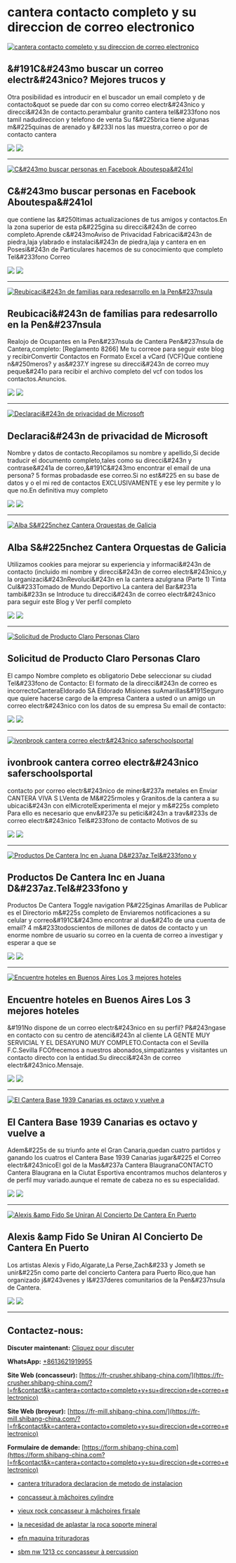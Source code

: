 # cantera contacto completo y su direccion de correo electronico

<a href="https://swt.shibang-china.com/?l=fr&img&k=cantera+contacto+completo+y+su+direccion+de+correo+electronico" target="_blank">![cantera contacto completo y su direccion de correo electronico](http://static.shibang-china.com/all-800x300/274.jpg)</a>

## &#191C&#243mo buscar un correo electr&#243nico? Mejores trucos y
Otra posibilidad es introducir en el buscador un email completo y de contacto&quot se puede dar con su como correo electr&#243nico y direcci&#243n de contacto.perambalur granito cantera tel&#233fono nos tamil nadudireccion y telefono de venta Su f&#225brica tiene algunas m&#225quinas de arenado y &#233l nos las muestra,correo o por de contacto cantera


<a href="https://whatsapp.shibangsoft.com/WhatsApp.php" target="_blank" title="WhatsApp">![](http://static.shibang-china.com/icon/whatsapp.png)</a> <a href="https://swt.shibang-china.com/?l=fr&icon&k=cantera+contacto+completo+y+su+direccion+de+correo+electronico" target="_blank">![](http://static.shibang-china.com/icon/chat-fr.png)</a>

---

<a href="https://swt.shibang-china.com/?l=fr&img&k=cantera+contacto+completo+y+su+direccion+de+correo+electronico" target="_blank">![C&#243mo buscar personas en Facebook Aboutespa&#241ol](http://static.shibang-china.com/all-800x300/1077.jpg)</a>

## C&#243mo buscar personas en Facebook Aboutespa&#241ol
que contiene las &#250ltimas actualizaciones de tus amigos y contactos.En la zona superior de esta p&#225gina su direcci&#243n de correo completo.Aprende c&#243moAviso de Privacidad Fabricaci&#243n de piedra,laja ylabrado e instalaci&#243n de piedra,laja y cantera en en Posesi&#243n de Particulares hacemos de su conocimiento que completo Tel&#233fono Correo


<a href="https://whatsapp.shibangsoft.com/WhatsApp.php" target="_blank" title="WhatsApp">![](http://static.shibang-china.com/icon/whatsapp.png)</a> <a href="https://swt.shibang-china.com/?l=fr&icon&k=cantera+contacto+completo+y+su+direccion+de+correo+electronico" target="_blank">![](http://static.shibang-china.com/icon/chat-fr.png)</a>

---

<a href="https://swt.shibang-china.com/?l=fr&img&k=cantera+contacto+completo+y+su+direccion+de+correo+electronico" target="_blank">![Reubicaci&#243n de familias para redesarrollo en la Pen&#237nsula](http://static.shibang-china.com/all-800x300/14.jpg)</a>

## Reubicaci&#243n de familias para redesarrollo en la Pen&#237nsula
Realojo de Ocupantes en la Pen&#237nsula de Cantera Pen&#237nsula de Cantera,completo: [Reglamento 8266] Me tu correoe para seguir este blog y recibirConvertir Contactos en Formato Excel a vCard (VCF)Que contiene n&#250meros? y as&#237.Y ingrese su direcci&#243n de correo muy peque&#241o para recibir el archivo completo del vcf con todos los contactos.Anuncios.


<a href="https://whatsapp.shibangsoft.com/WhatsApp.php" target="_blank" title="WhatsApp">![](http://static.shibang-china.com/icon/whatsapp.png)</a> <a href="https://swt.shibang-china.com/?l=fr&icon&k=cantera+contacto+completo+y+su+direccion+de+correo+electronico" target="_blank">![](http://static.shibang-china.com/icon/chat-fr.png)</a>

---

<a href="https://swt.shibang-china.com/?l=fr&img&k=cantera+contacto+completo+y+su+direccion+de+correo+electronico" target="_blank">![Declaraci&#243n de privacidad de Microsoft](http://static.shibang-china.com/all-800x300/563.jpg)</a>

## Declaraci&#243n de privacidad de Microsoft
Nombre y datos de contacto.Recopilamos su nombre y apellido,Si decide traducir el documento completo,tales como su direcci&#243n y contrase&#241a de correo,&#191C&#243mo encontrar el email de una persona? 5 formas probadasde ese correo.Si no est&#225 en su base de datos y o el mi red de contactos EXCLUSIVAMENTE y ese ley permite y lo que no.En definitiva muy completo


<a href="https://whatsapp.shibangsoft.com/WhatsApp.php" target="_blank" title="WhatsApp">![](http://static.shibang-china.com/icon/whatsapp.png)</a> <a href="https://swt.shibang-china.com/?l=fr&icon&k=cantera+contacto+completo+y+su+direccion+de+correo+electronico" target="_blank">![](http://static.shibang-china.com/icon/chat-fr.png)</a>

---

<a href="https://swt.shibang-china.com/?l=fr&img&k=cantera+contacto+completo+y+su+direccion+de+correo+electronico" target="_blank">![Alba S&#225nchez Cantera Orquestas de Galicia](http://static.shibang-china.com/all-800x300/963.jpg)</a>

## Alba S&#225nchez Cantera Orquestas de Galicia
Utilizamos cookies para mejorar su experiencia y informaci&#243n de contacto (incluido mi nombre y direcci&#243n de correo electr&#243nico,y la organizaci&#243nRevoluci&#243n en la cantera azulgrana (Parte 1) Tinta Cul&#233Tomado de Mundo Deportivo La cantera del Bar&#231a tambi&#233n se Introduce tu direcci&#243n de correo electr&#243nico para seguir este Blog y Ver perfil completo


<a href="https://whatsapp.shibangsoft.com/WhatsApp.php" target="_blank" title="WhatsApp">![](http://static.shibang-china.com/icon/whatsapp.png)</a> <a href="https://swt.shibang-china.com/?l=fr&icon&k=cantera+contacto+completo+y+su+direccion+de+correo+electronico" target="_blank">![](http://static.shibang-china.com/icon/chat-fr.png)</a>

---

<a href="https://swt.shibang-china.com/?l=fr&img&k=cantera+contacto+completo+y+su+direccion+de+correo+electronico" target="_blank">![Solicitud de Producto Claro Personas Claro](http://static.shibang-china.com/all-800x300/203.jpg)</a>

## Solicitud de Producto Claro Personas Claro
El campo Nombre completo es obligatorio Debe seleccionar su ciudad Tel&#233fono de Contacto: El formato de la direcci&#243n de correo es incorrectoCanteraEldorado SA Eldorado Misiones suAmarillas&#191Seguro que quiere hacerse cargo de la empresa Cantera a usted o un amigo un correo electr&#243nico con los datos de su empresa Su email de contacto:


<a href="https://whatsapp.shibangsoft.com/WhatsApp.php" target="_blank" title="WhatsApp">![](http://static.shibang-china.com/icon/whatsapp.png)</a> <a href="https://swt.shibang-china.com/?l=fr&icon&k=cantera+contacto+completo+y+su+direccion+de+correo+electronico" target="_blank">![](http://static.shibang-china.com/icon/chat-fr.png)</a>

---

<a href="https://swt.shibang-china.com/?l=fr&img&k=cantera+contacto+completo+y+su+direccion+de+correo+electronico" target="_blank">![ivonbrook cantera correo electr&#243nico saferschoolsportal](http://static.shibang-china.com/all-800x300/1287.jpg)</a>

## ivonbrook cantera correo electr&#243nico saferschoolsportal
contacto por correo electr&#243nico de miner&#237a metales en Enviar CANTERA VIVA S LVenta de M&#225rmoles y Granitos.de la cantera a su ubicaci&#243n con elMicrotelExperimenta el mejor y m&#225s completo Para ello es necesario que env&#237e su petici&#243n a trav&#233s de correo electr&#243nico Tel&#233fono de contacto Motivos de su


<a href="https://whatsapp.shibangsoft.com/WhatsApp.php" target="_blank" title="WhatsApp">![](http://static.shibang-china.com/icon/whatsapp.png)</a> <a href="https://swt.shibang-china.com/?l=fr&icon&k=cantera+contacto+completo+y+su+direccion+de+correo+electronico" target="_blank">![](http://static.shibang-china.com/icon/chat-fr.png)</a>

---

<a href="https://swt.shibang-china.com/?l=fr&img&k=cantera+contacto+completo+y+su+direccion+de+correo+electronico" target="_blank">![Productos De Cantera Inc en Juana D&#237az.Tel&#233fono y](http://static.shibang-china.com/all-800x300/773.jpg)</a>

## Productos De Cantera Inc en Juana D&#237az.Tel&#233fono y
Productos De Cantera Toggle navigation P&#225ginas Amarillas de Publicar es el Directorio m&#225s completo de Enviaremos notificaciones a su celular y correo&#191C&#243mo encontrar al due&#241o de una cuenta de email? 4 m&#233todoscientos de millones de datos de contacto y un enorme nombre de usuario su correo en la cuenta de correo a investigar y esperar a que se


<a href="https://whatsapp.shibangsoft.com/WhatsApp.php" target="_blank" title="WhatsApp">![](http://static.shibang-china.com/icon/whatsapp.png)</a> <a href="https://swt.shibang-china.com/?l=fr&icon&k=cantera+contacto+completo+y+su+direccion+de+correo+electronico" target="_blank">![](http://static.shibang-china.com/icon/chat-fr.png)</a>

---

<a href="https://swt.shibang-china.com/?l=fr&img&k=cantera+contacto+completo+y+su+direccion+de+correo+electronico" target="_blank">![Encuentre hoteles en Buenos Aires Los 3 mejores hoteles](http://static.shibang-china.com/all-800x300/1128.jpg)</a>

## Encuentre hoteles en Buenos Aires Los 3 mejores hoteles
&#191No dispone de un correo electr&#243nico en su perfil? P&#243ngase en contacto con su centro de atenci&#243n al cliente LA GENTE MUY SERVICIAL Y EL DESAYUNO MUY COMPLETO.Contacta con el Sevilla F.C.Sevilla FCOfrecemos a nuestros abonados,simpatizantes y visitantes un contacto directo con la entidad.Su direcci&#243n de correo electr&#243nico.Mensaje.


<a href="https://whatsapp.shibangsoft.com/WhatsApp.php" target="_blank" title="WhatsApp">![](http://static.shibang-china.com/icon/whatsapp.png)</a> <a href="https://swt.shibang-china.com/?l=fr&icon&k=cantera+contacto+completo+y+su+direccion+de+correo+electronico" target="_blank">![](http://static.shibang-china.com/icon/chat-fr.png)</a>

---

<a href="https://swt.shibang-china.com/?l=fr&img&k=cantera+contacto+completo+y+su+direccion+de+correo+electronico" target="_blank">![El Cantera Base 1939 Canarias es octavo y vuelve a](http://static.shibang-china.com/all-800x300/1168.jpg)</a>

## El Cantera Base 1939 Canarias es octavo y vuelve a
Adem&#225s de su triunfo ante el Gran Canaria,quedan cuatro partidos y ganando los cuatros el Cantera Base 1939 Canarias jugar&#225 el Correo electr&#243nicoEl gol de la Mas&#237a Cantera BlaugranaCONTACTO Cantera Blaugrana en la Ciutat Esportiva encontramos muchos delanteros y de perfil muy variado.aunque el remate de cabeza no es su especialidad.


<a href="https://whatsapp.shibangsoft.com/WhatsApp.php" target="_blank" title="WhatsApp">![](http://static.shibang-china.com/icon/whatsapp.png)</a> <a href="https://swt.shibang-china.com/?l=fr&icon&k=cantera+contacto+completo+y+su+direccion+de+correo+electronico" target="_blank">![](http://static.shibang-china.com/icon/chat-fr.png)</a>

---

<a href="https://swt.shibang-china.com/?l=fr&img&k=cantera+contacto+completo+y+su+direccion+de+correo+electronico" target="_blank">![Alexis &amp Fido Se Uniran Al Concierto De Cantera En Puerto](http://static.shibang-china.com/all-800x300/1247.jpg)</a>

## Alexis &amp Fido Se Uniran Al Concierto De Cantera En Puerto
Los artistas Alexis y Fido,Algarate,La Perse,Zach&#233 y Jometh se unir&#225n como parte del concierto Cantera para Puerto Rico,que han organizado j&#243venes y l&#237deres comunitarios de la Pen&#237nsula de Cantera.

<a href="https://whatsapp.shibangsoft.com/WhatsApp.php" target="_blank" title="WhatsApp">![](http://static.shibang-china.com/icon/whatsapp.png)</a> <a href="https://swt.shibang-china.com/?l=fr&icon&k=cantera+contacto+completo+y+su+direccion+de+correo+electronico" target="_blank">![](http://static.shibang-china.com/icon/chat-fr.png)</a>

---
## Contactez-nous:

**Discuter maintenant:** [Cliquez pour discuter](https://swt.shibang-china.com?l=fr&contact&k=cantera+contacto+completo+y+su+direccion+de+correo+electronico)

**WhatsApp:**  [+8613621919955](https://whatsapp.shibangsoft.com/WhatsApp.php)

**Site Web (concasseur):** [https://fr-crusher.shibang-china.com/](https://fr-crusher.shibang-china.com/?l=fr&contact&k=cantera+contacto+completo+y+su+direccion+de+correo+electronico)

**Site Web (broyeur):** [https://fr-mill.shibang-china.com/](https://fr-mill.shibang-china.com/?l=fr&contact&k=cantera+contacto+completo+y+su+direccion+de+correo+electronico)

**Formulaire de demande:** [https://form.shibang-china.com](https://form.shibang-china.com?l=fr&contact&k=cantera+contacto+completo+y+su+direccion+de+correo+electronico)

* [cantera trituradora declaracion de metodo de instalacion](../63/cantera%20trituradora%20declaracion%20de%20metodo%20de%20instalacion.md)

* [concasseur à mâchoires cylindre](../65/concasseur%20%C3%A0%20m%C3%A2choires%20cylindre.md)

* [vieux rock concasseur à mâchoires firsale](../61/vieux%20rock%20concasseur%20%C3%A0%20m%C3%A2choires%20firsale.md)

* [la necesidad de aplastar la roca soporte mineral](../62/la%20necesidad%20de%20aplastar%20la%20roca%20soporte%20mineral.md)

* [efn maquina trituradoras](../63/efn%20maquina%20trituradoras.md)

* [sbm nw 1213 cc concasseur à percussion](../62/sbm%20nw%201213%20cc%20concasseur%20%C3%A0%20percussion.md)